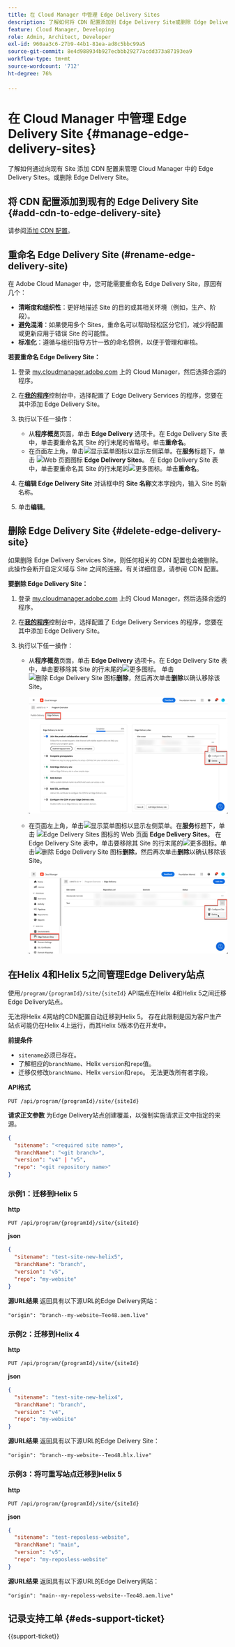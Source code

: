 ```yaml
---
title: 在 Cloud Manager 中管理 Edge Delivery Sites
description: 了解如何将 CDN 配置添加到 Edge Delivery Site或删除 Edge Delivery Site。
feature: Cloud Manager, Developing
role: Admin, Architect, Developer
exl-id: 960aa3c6-27b9-44b1-81ea-ad8c5bbc99a5
source-git-commit: 8e4d988934b927ecbbb29277acdd373a87193ea9
workflow-type: tm+mt
source-wordcount: '712'
ht-degree: 76%

---
```


# 在 Cloud Manager 中管理 Edge Delivery Site {#manage-edge-delivery-sites}

了解如何通过向现有 Site 添加 CDN 配置来管理 Cloud Manager 中的 Edge Delivery Sites。或删除 Edge Delivery Site。

## 将 CDN 配置添加到现有的 Edge Delivery Site {#add-cdn-to-edge-delivery-site}

请参阅[添加 CDN 配置](/help/implementing/cloud-manager/cdn-configurations/add-cdn-config.md)。

## 重命名 Edge Delivery Site (#rename-edge-delivery-site)

在 Adobe Cloud Manager 中，您可能需要重命名 Edge Delivery Site，原因有几个：

* **清晰度和组织性**：更好地描述 Site 的目的或其相关环境（例如，生产、阶段）。
* **避免混淆**：如果使用多个 Sites，重命名可以帮助轻松区分它们，减少将配置或更新应用于错误 Site 的可能性。
* **标准化**：遵循与组织指导方针一致的命名惯例，以便于管理和审核。

**若要重命名 Edge Delivery Site：**

1. 登录 [my.cloudmanager.adobe.com](https://my.cloudmanager.adobe.com/) 上的 Cloud Manager，然后选择合适的程序。
1. 在&#x200B;**[我的程序](/help/implementing/cloud-manager/navigation.md#my-programs)**&#x200B;控制台中，选择配置了 Edge Delivery Services 的程序，您要在其中添加 Edge Delivery Site。
1. 执行以下任一操作：

   * 从&#x200B;**程序概览**&#x200B;页面，单击 **Edge Delivery** 选项卡。在 Edge Delivery Site 表中，单击要重命名其 Site 的行末尾的省略号。单击&#x200B;**重命名**。
   * 在页面左上角，单击![显示菜单图标](https://spectrum.adobe.com/static/icons/workflow_18/Smock_ShowMenu_18_N.svg)以显示左侧菜单。在&#x200B;**服务**&#x200B;标题下，单击 ![Web 页面图标](https://spectrum.adobe.com/static/icons/workflow_18/Smock_WebPages_18_N.svg) **Edge Delivery Sites**。
在 Edge Delivery Site 表中，单击要重命名其 Site 的行末尾的![更多图标](https://spectrum.adobe.com/static/icons/workflow_18/Smock_More_18_N.svg)。单击&#x200B;**重命名**。

1. 在&#x200B;**编辑 Edge Delivery Site** 对话框中的 **Site 名称**&#x200B;文本字段内，输入 Site 的新名称。

1. 单击&#x200B;**编辑**。

## 删除 Edge Delivery Site {#delete-edge-delivery-site}

如果删除 Edge Delivery Services Site，则任何相关的 CDN 配置也会被删除。此操作会断开自定义域与 Site 之间的连接。有关详细信息，请参阅 CDN 配置。<!-- https://wiki.corp.adobe.com/display/DMSArchitecture/%5BKT%5D+Cloud+Manager+2024.9.0+Release -->

**要删除 Edge Delivery Site：**

1. 登录 [my.cloudmanager.adobe.com](https://my.cloudmanager.adobe.com/) 上的 Cloud Manager，然后选择合适的程序。
1. 在&#x200B;**[我的程序](/help/implementing/cloud-manager/navigation.md#my-programs)**&#x200B;控制台中，选择配置了 Edge Delivery Services 的程序，您要在其中添加 Edge Delivery Site。
1. 执行以下任一操作：

   * 从&#x200B;**程序概览**&#x200B;页面，单击 **Edge Delivery** 选项卡。在 Edge Delivery Site 表中，单击要移除其 Site 的行末尾的![更多图标](https://spectrum.adobe.com/static/icons/workflow_18/Smock_More_18_N.svg)。
单击![删除 Edge Delivery Site 图标](https://spectrum.adobe.com/static/icons/workflow_18/Smock_Delete_18_N.svg)**删除**，然后再次单击&#x200B;**删除**&#x200B;以确认移除该 Site。

     ![从 Edge Delivery 选项卡添加 Edge Delivery Site](/help/implementing/cloud-manager/assets/cm-eds-delete1.png)

   * 在页面左上角，单击![显示菜单图标](https://spectrum.adobe.com/static/icons/workflow_18/Smock_ShowMenu_18_N.svg)以显示左侧菜单。在&#x200B;**服务**&#x200B;标题下，单击 ![Edge Delivery Sites 图标的 Web 页面](https://spectrum.adobe.com/static/icons/workflow_18/Smock_WebPages_18_N.svg) **Edge Delivery Sites**。
在 Edge Delivery Site 表中，单击要移除其 Site 的行末尾的![更多图标](https://spectrum.adobe.com/static/icons/workflow_18/Smock_More_18_N.svg)。单击![删除 Edge Delivery Site 图标](https://spectrum.adobe.com/static/icons/workflow_18/Smock_Delete_18_N.svg)**删除**，然后再次单击&#x200B;**删除**&#x200B;以确认移除该 Site。

     ![通过 Edge Delivery Sites 按钮添加 Edge Delivery Site](/help/implementing/cloud-manager/assets/cm-eds-delete2.png)

## 在Helix 4和Helix 5之间管理Edge Delivery站点

使用`/program/{programId}/site/{siteId}` API端点在Helix 4和Helix 5之间迁移Edge Delivery站点。

无法将Helix 4网站的CDN配置自动迁移到Helix 5。 存在此限制是因为客户生产站点可能仍在Helix 4上运行，而其Helix 5版本仍在开发中。

**前提条件**

* `sitename`必须已存在。
* 了解相应的`branchName`、Helix `version`和`repo`值。
* 迁移仅修改`branchName`、Helix `version`和`repo`。 无法更改所有者字段。

**API格式**

```http
PUT /api/program/{programId}/site/{siteId}
```

**请求正文参数**
为Edge Delivery站点创建覆盖，以强制实施请求正文中指定的来源。

```json
{
  "sitename": "<required site name>",
  "branchName": "<git branch>",
  "version": "v4" | "v5",
  "repo": "<git repository name>"
}
```

### 示例1：迁移到Helix 5

**http**

```http
PUT /api/program/{programId}/site/{siteId}
```

**json**

```json
{
  "sitename": "test-site-new-helix5",
  "branchName": "branch",
  "version": "v5",
  "repo": "my-website"
}
```

**源URL结果**
返回具有以下源URL的Edge Delivery网站：

`"origin": "branch--my-website–Teo48.aem.live"`


### 示例2：迁移到Helix 4

**http**

```http
PUT /api/program/{programId}/site/{siteId}
```

**json**

```json
{
  "sitename": "test-site-new-helix4",
  "branchName": "branch",
  "version": "v4",
  "repo": "my-website"
}
```

**源URL结果**
返回具有以下源URL的Edge Delivery Site：

`"origin": "branch--my-website--Teo48.hlx.live"`

### 示例3：将可重写站点迁移到Helix 5

**http**

```http
PUT /api/program/{programId}/site/{siteId}
```

**json**

```json
{
  "sitename": "test-reposless-website",
  "branchName": "main",
  "version": "v5",
  "repo": "my-reposless-website"
}
```

**源URL结果**
返回具有以下源URL的Edge Delivery网站：

`"origin": "main--my-repoless-website--Teo48.aem.live"`

## 记录支持工单 {#eds-support-ticket}

{{support-ticket}}
